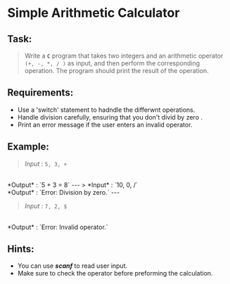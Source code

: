 # Simple Arithmetic Calculator

## Task:

> Write a **`C`** program that takes two integers and an arithmetic operator `(+, -, *, / )` as input, and then perform the corresponding operation. The program should print the result of the operation.

## Requirements: 

- Use a 'switch' statement to hadndle the differwnt operations.
- Handle division carefully, ensuring that you don't divid by zero .
- Print an error message if the user enters an invalid operator.

## Example:
  

>*Input* : `5, 3, +`
<br>
*Output* : `5 + 3 = 8`
---
> *Input* : `10, 0, /`
<br>
*Output* : `Error: Division by zero.`
---

> *Input* : `7, 2, $` 
<br>
*Output* : `Error: Invalid operator.`


## Hints:

- You can use ***scanf*** to read user input.
- Make sure to check the operator before preforming the calculation. 
